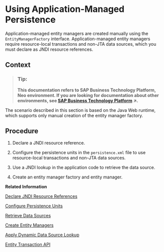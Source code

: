 <!-- loioe658f24cbb571014a2f9e19ed3502198 -->

# Using Application-Managed Persistence

Application-managed entity managers are created manually using the `EntityManagerFactory` interface. Application-managed entity managers require resource-local transactions and non-JTA data sources, which you must declare as JNDI resource references.



## Context

> ### Tip:  
> **This documentation refers to SAP Business Technology Platform, Neo environment. If you are looking for documentation about other environments, see [SAP Business Technology Platform](https://help.sap.com/viewer/65de2977205c403bbc107264b8eccf4b/Cloud/en-US/6a2c1ab5a31b4ed9a2ce17a5329e1dd8.html "SAP Business Technology Platform (SAP BTP) is an integrated offering comprised of four technology portfolios: database and data management, application development and integration, analytics, and intelligent technologies. The platform offers users the ability to turn data into business value, compose end-to-end business processes, and build and extend SAP applications quickly.") :arrow_upper_right:.**

The scenario described in this section is based on the Java Web runtime, which supports only manual creation of the entity manager factory.



<a name="loioe658f24cbb571014a2f9e19ed3502198__steps_cv2_4xz_vk"/>

## Procedure

1.  Declare a JNDI resource reference.

2.  Configure the persistence units in the `persistence.xml` file to use resource-local transactions and non-JTA data sources.

3.  Use a JNDI lookup in the application code to retrieve the data source.

4.  Create an entity manager factory and entity manager.


**Related Information**  


[Declare JNDI Resource References](declare-jndi-resource-references-e5d4679.md "An application can use one or more data sources. A data source can be a default data source or an explicitly named data source. Before a data source can be used, you must declare it as a JNDI resource reference in the web.xml deployment descriptor.")

[Configure Persistence Units](configure-persistence-units-c017f26.md "To use application-managed entity managers, configure resource-local transactions in the persistence.xml file. Resource-local transactions are associated with non-JTA data sources (that is, unmanaged data sources) and are explicitly controlled by the application through the EntityTransaction interface of the entity manager.")

[Retrieve Data Sources](retrieve-data-sources-39b1fcd.md "In the application code, obtain an initial JNDI context by creating a javax.naming.InitialContext object, then retrieve the data source by looking up the naming environment through the InitialContext. Alternatively, you can directly inject the data source.")

[Create Entity Managers](create-entity-managers-572e334.md "Use the EntityManagerFactory interface to manually create and manage entity managers in your Web application.")

[Apply Dynamic Data Source Lookup](apply-dynamic-data-source-lookup-bb269c2.md "The data source is determined dynamically at runtime and does not need to be defined in the web.xml or persistence.xml file. This allows you to bind additional schemas to an application and obtain the corresponding data source, without having to modify the application code or redeploy the application.")

[Entity Transaction API](entity-transaction-api-e663d58.md "When working with a resource-local entity manager, use the EntityTransaction API to manually set the transaction boundaries in your application code. You can obtain the entity transaction attached to the entity manager by calling EntityManager.getTransaction().")

